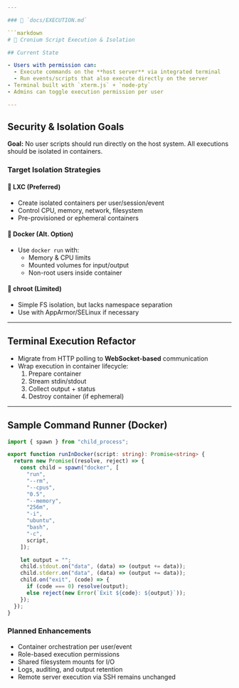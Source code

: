 ```yaml
---

### 📄 `docs/EXECUTION.md`

```markdown
# 🧪 Cronium Script Execution & Isolation

## Current State

- Users with permission can:
  - Execute commands on the **host server** via integrated terminal
  - Run events/scripts that also execute directly on the server
- Terminal built with `xterm.js` + `node-pty`
- Admins can toggle execution permission per user

---
```


## Security & Isolation Goals

**Goal:** No user scripts should run directly on the host system. All executions should be isolated in containers.

### Target Isolation Strategies

#### 🧱 LXC (Preferred)

- Create isolated containers per user/session/event
- Control CPU, memory, network, filesystem
- Pre-provisioned or ephemeral containers

#### 🐳 Docker (Alt. Option)

- Use `docker run` with:
  - Memory & CPU limits
  - Mounted volumes for input/output
  - Non-root users inside container

#### 🛑 chroot (Limited)

- Simple FS isolation, but lacks namespace separation
- Use with AppArmor/SELinux if necessary

---

## Terminal Execution Refactor

- Migrate from HTTP polling to **WebSocket-based** communication
- Wrap execution in container lifecycle:
  1. Prepare container
  2. Stream stdin/stdout
  3. Collect output + status
  4. Destroy container (if ephemeral)

---

## Sample Command Runner (Docker)

```ts
import { spawn } from "child_process";

export function runInDocker(script: string): Promise<string> {
  return new Promise((resolve, reject) => {
    const child = spawn("docker", [
      "run",
      "--rm",
      "--cpus",
      "0.5",
      "--memory",
      "256m",
      "-i",
      "ubuntu",
      "bash",
      "-c",
      script,
    ]);

    let output = "";
    child.stdout.on("data", (data) => (output += data));
    child.stderr.on("data", (data) => (output += data));
    child.on("exit", (code) => {
      if (code === 0) resolve(output);
      else reject(new Error(`Exit ${code}: ${output}`));
    });
  });
}
```

### Planned Enhancements

- Container orchestration per user/event
- Role-based execution permissions
- Shared filesystem mounts for I/O
- Logs, auditing, and output retention
- Remote server execution via SSH remains unchanged
